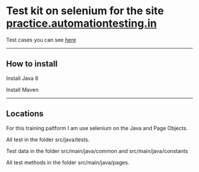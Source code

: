 # Test kit on selenium for the site [practice.automationtesting.in](http://practice.automationtesting.in/)

Test cases you can see [here](http://practice.automationtesting.in/test-cases/)

---

## How to install

Install Java 8

Install Maven


---

## Locations

For this training paltform I am use selenium on the Java and Page Objects.

All test in the folder src/java/tests.

Test data in the folder src/main/java/common and src/main/java/constants

All test methods in the folder src/main/java/pages.
